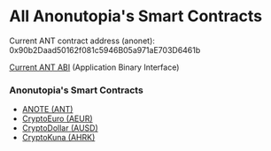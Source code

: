 # All Anonutopia's Smart Contracts

Current ANT contract address (anonet): 0x90b2Daad50162f081c5946B05a971aE703D6461b

[Current ANT ABI](https://raw.githubusercontent.com/anonutopia/smart-contracts/929ce8d8ffee90fbbb91656a66b3628831abf507/ANT.abi) (Application Binary Interface)

### Anonutopia's Smart Contracts

 * [ANOTE (ANT)](https://github.com/anonutopia/smart-contracts/blob/master/ANT.sol)
 * [CryptoEuro (AEUR)](https://github.com/anonutopia/smart-contracts/blob/master/fiats/AEUR.sol)
 * [CryptoDollar (AUSD)](https://github.com/anonutopia/smart-contracts/blob/master/fiats/AUSD.sol)
 * [CryptoKuna (AHRK)](https://github.com/anonutopia/smart-contracts/blob/master/fiats/AHRK.sol)
